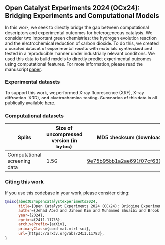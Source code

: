 ## Open Catalyst Experiments 2024 (OCx24): Bridging Experiments and Computational Models
In this work, we seek to directly bridge the gap between computational descriptors and experimental outcomes for heterogeneous catalysis. We consider two important green chemistries: the hydrogen evolution reaction and the electrochemical reduction of carbon dioxide. To do this, we created a curated dataset of experimental results with materials synthesized and tested in a reproducible manner under industrially relevant conditions. We used this data to build models to directly predict experimental outcomes using computational features. For more information, please read the manuscript [paper](http://arxiv.org/abs/2411.11783).

### Experimental datasets
To support this work, we performed X-ray fluorescence (XRF), X-ray diffraction (XRD), and electrochemical testing. Summaries of this data is all publically available [here](https://github.com/FAIR-Chem/fairchem/tree/main/src/fairchem/applications/ocx/data/experimental_data).

### Computational datasets
|Splits |Size of uncompressed version (in bytes)    | MD5 checksum (download link)   |
|---   |---    |---    |
|Computational screening data |1.5G  | [9e75b95bb1a2ae691f07cf630eac3378](https://dl.fbaipublicfiles.com/opencatalystproject/data/ocx24/comp_df_241022.csv)   |


### Citing this work

If you use this codebase in your work, please consider citing:

```bibtex
@misc{abed2024opencatalystexperiments2024,
      title={Open Catalyst Experiments 2024 (OCx24): Bridging Experiments and Computational Models}, 
      author={Jehad Abed and Jiheon Kim and Muhammed Shuaibi and Brook Wander and Boris Duijf and Suhas Mahesh and Hyeonseok Lee and Vahe Gharakhanyan and Sjoerd Hoogland and Erdem Irtem and Janice Lan and Niels Schouten and Anagha Usha Vijayakumar and Jason Hattrick-Simpers and John R. Kitchin and Zachary W. Ulissi and Aaike van Vugt and Edward H. Sargent and David Sinton and C. Lawrence Zitnick},
      year={2024},
      eprint={2411.11783},
      archivePrefix={arXiv},
      primaryClass={cond-mat.mtrl-sci},
      url={https://arxiv.org/abs/2411.11783}, 
}
```
